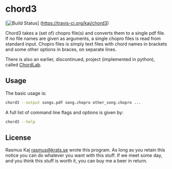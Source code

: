 # chord3
[![Build Status](https://travis-ci.org/kaj/chord3.svg?branch=master)]
(https://travis-ci.org/kaj/chord3)

Chord3 takes a (set of) chopro file(s) and converts them to a single
pdf file.  If no file names are given as arguments, a single chopro
files is read from standard input.  Chopro files is simply text files
with chord names in brackets and some other options in braces, on
separate lines.

There is also an earlier, discontinued, project (implemented in
python), called [ChordLab](https://github.com/stacken/chordlab).

## Usage

The basic usage is:

```sh
chord3 --output songs.pdf song.chopro other_song.chopro ...
```

A full list of command line flags and options is given by:

```sh
chord3 --help
```

## License

Rasmus Kaj <rasmus@krats.se> wrote this program. As long as you retain this
notice you can do whatever you want with this stuff.  If we meet some day, and
you think this stuff is worth it, you can buy me a beer in return.
